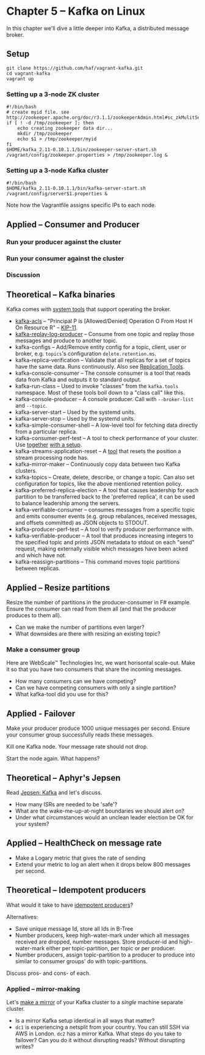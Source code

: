 # Chapter 5 – Kafka on Linux

In this chapter we'll dive a little deeper into Kafka, a distributed message
broker.

## Setup

    git clone https://github.com/haf/vagrant-kafka.git
    cd vagrant-kafka
    vagrant up

### Setting up a 3-node ZK cluster

    #!/bin/bash
    # create myid file. see http://zookeeper.apache.org/doc/r3.1.1/zookeeperAdmin.html#sc_zkMulitServerSetup
    if [ ! -d /tmp/zookeeper ]; then
        echo creating zookeeper data dir...
        mkdir /tmp/zookeeper
        echo $1 > /tmp/zookeeper/myid
    fi
    $HOME/kafka_2.11-0.10.1.1/bin/zookeeper-server-start.sh /vagrant/config/zookeeper.properties > /tmp/zookeeper.log &

### Setting up a 3-node Kafka cluster

    #!/bin/bash
    $HOME/kafka_2.11-0.10.1.1/bin/kafka-server-start.sh /vagrant/config/server$1.properties &

Note how the Vagrantfile assigns specific IPs to each node.

## Applied – Consumer and Producer
### Run your producer against the cluster
### Run your consumer against the cluster
### Discussion

## Theoretical – Kafka binaries

Kafka comes with [system tools][kafka-systools] that support operating the
broker.

 - [kafka-acls][kafka-acls] – "Principal P is [Allowed/Denied] Operation O From
   Host H On Resource R" – [KIP-11][kafka-acls-1].
 - [kafka-replay-log-producer][kafka-rlp] – Consume from one topic and replay
   those messages and produce to another topic.
 - kafka-configs – Add/Remove entity config for a topic, client, user or broker,
   e.g. `topics`'s configuration `delete.retention.ms`.
 - kafka-replica-verification – Validate that all replicas for a set of topics
   have the same data. Runs continuously. Also see [Replication
   Tools][kafka-repl-tools].
 - kafka-console-consumer – The console consumer is a tool that reads data from
   Kafka and outputs it to standard output.
 - kafka-run-class – Used to invoke "classes" from the `kafka.tools` namespace.
   Most of these tools boil down to a "class call" like this.
 - kafka-console-producer – A console producer. Call with `--broker-list` and
   `--topic`.
 - kafka-server-start – Used by the systemd units.
 - kafka-server-stop – Used by the systemd units.
 - kafka-simple-consumer-shell – A low-level tool for fetching data directly
   from a particular replica.
 - kafka-consumer-perf-test – A tool to check performance of your cluster. Use
   [together][kafka-perf-1] [with a setup][kafka-perf-2].
 - kafka-streams-application-reset – A [tool][kafka-streams-reset] that resets
   the position a stream processing node has.
 - kafka-mirror-maker – Continuously copy data between two Kafka clusters.
 - kafka-topics – Create, delete, describe, or change a topic. Can also set
   configuration for topics, like the above mentioned retention policy.
 - kafka-preferred-replica-election – A tool that causes leadership for each
   partition to be transferred back to the 'preferred replica', it can be used
   to balance leadership among the servers.
 - kafka-verifiable-consumer – consumes messages from a specific  topic  and
   emits  consumer events (e.g. group rebalances, received messages,
   and offsets committed) as JSON objects to STDOUT.
 - kafka-producer-perf-test – A tool to verify producer performance with.
 - kafka-verifiable-producer – A tool that produces increasing integers to the
   specified topic and prints JSON metadata to stdout on each "send" request,
   making externally visible which messages have been acked and which have not.
 - kafka-reassign-partitions – This command moves topic partitions between
   replicas.

## Applied – Resize partitions

Resize the number of partitions in the producer-consumer in F# example. Ensure
the consumer can read from them all (and that the producer produces to them all).

 - Can we make the number of partitions even larger?
 - What downsides are there with resizing an existing topic?

### Make a consumer group

Here are WebScale™ Technologies Inc, we want horisontal scale-out. Make it so
that you have two consumers that share the incoming messages.

 - How many consumers can we have competing?
 - Can we have competing consumers with only a single partition?
 - What kafka-tool did you use for this?

## Applied - Failover

Make your producer produce 1000 unique messages per second. Ensure your consumer
group successfully reads these messages.

Kill one Kafka node. Your message rate should not drop.

Start the node again. What happens?

## Theoretical – Aphyr's Jepsen

Read [Jepsen: Kafka][jepsen-kafka] and let's discuss.

 - How many ISRs are needed to be 'safe'?
 - What are the wake-me-up-at-night boundaries we should alert on?
 - Under what circumstances would an unclean leader election be OK for your
   system?

## Applied – HealthCheck on message rate

 - Make a Logary metric that gives the rate of sending
 - Extend your metric to log an alert when it drops below 800 messages per
   second.

## Theoretical – Idempotent producers

What would it take to have [idempotent producers][kafka-idem-prod]?

Alternatives:

 - Save unique message Id, store all Ids in B-Tree
 - Number producers, keep high-water-mark under which all messages received are
   dropped, number messages. Store producer-id and high-water-mark either per
   topic-partition, per topic or per producer.
 - Number producers, assign topic-partition to a producer to produce into
   similar to consumer groups' do with topic-partitions.

Discuss pros- and cons- of each.

### Applied – mirror-making

Let's [make a mirror][kafka-mirror] of your Kafka cluster to a *single* machine
separate cluster.

 - Is a mirror Kafka setup identical in all ways that matter?
 - `dc1` is experiencing a netsplit from your country. You can still SSH via AWS
   in London. `dc2` has a mirror Kafka. What steps do you take to failover? Can
   you do it without disrupting reads? Without disrupting writes?

 [kafka-systools]: https://cwiki.apache.org/confluence/display/KAFKA/System+Tools
 [kafka-acls]: https://cwiki.apache.org/confluence/display/KAFKA/Kafka+Authorization+Command+Line+Interface
 [kafka-acls-1]: https://cwiki.apache.org/confluence/display/KAFKA/KIP-11+-+Authorization+Interface
 [kafka-rlp]: https://cwiki.apache.org/confluence/display/KAFKA/System+Tools
 [kafka-repl-tools]: https://cwiki.apache.org/confluence/display/KAFKA/Replication+tools
 [kafka-streams-reset]: https://www.confluent.io/blog/data-reprocessing-with-kafka-streams-resetting-a-streams-application/
 [kafka-perf-1]: https://cwiki.apache.org/confluence/display/KAFKA/Performance+testing
 [kafka-perf-2]: https://gist.github.com/jkreps/c7ddb4041ef62a900e6c
 [jepsen-kafka]: https://aphyr.com/posts/293-jepsen-kafka
 [kafka-idem-prod]: https://cwiki.apache.org/confluence/display/KAFKA/Idempotent+Producer
 [kafka-mirror]: https://kafka.apache.org/documentation/#basic_ops_mirror_maker
